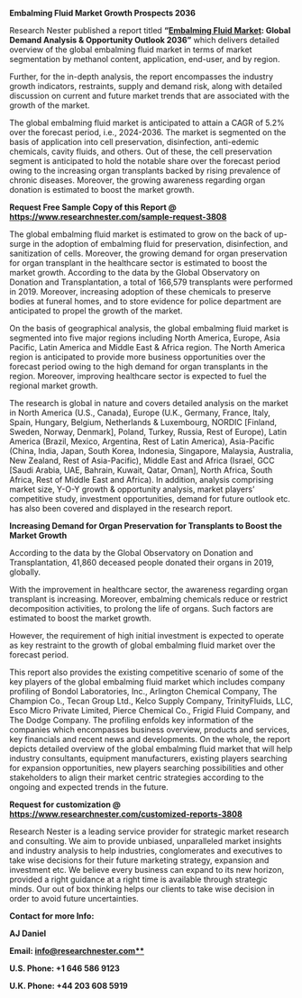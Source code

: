 ﻿
**Embalming Fluid Market Growth Prospects 2036** 

Research Nester published a report titled **“[Embalming Fluid Market](https://www.researchnester.com/reports/embalming-fluid-market/3808): Global Demand Analysis & Opportunity Outlook 2036”** which delivers detailed overview of the global embalming fluid market in terms of market segmentation by methanol content, application, end-user, and by region.

Further, for the in-depth analysis, the report encompasses the industry growth indicators, restraints, supply and demand risk, along with detailed discussion on current and future market trends that are associated with the growth of the market.

The global embalming fluid market is anticipated to attain a CAGR of 5.2% over the forecast period, i.e., 2024-2036. The market is segmented on the basis of application into cell preservation, disinfection, anti-edemic chemicals, cavity fluids, and others. Out of these, the cell preservation segment is anticipated to hold the notable share over the forecast period owing to the increasing organ transplants backed by rising prevalence of chronic diseases. Moreover, the growing awareness regarding organ donation is estimated to boost the market growth.

**Request Free Sample Copy of this Report @ <https://www.researchnester.com/sample-request-3808>** 

The global embalming fluid market is estimated to grow on the back of up-surge in the adoption of embalming fluid for preservation, disinfection, and sanitization of cells. Moreover, the growing demand for organ preservation for organ transplant in the healthcare sector is estimated to boost the market growth. According to the data by the Global Observatory on Donation and Transplantation, a total of 166,579 transplants were performed in 2019. Moreover, increasing adoption of these chemicals to preserve bodies at funeral homes, and to store evidence for police department are anticipated to propel the growth of the market. 

On the basis of geographical analysis, the global embalming fluid market is segmented into five major regions including North America, Europe, Asia Pacific, Latin America and Middle East & Africa region. The North America region is anticipated to provide more business opportunities over the forecast period owing to the high demand for organ transplants in the region. Moreover, improving healthcare sector is expected to fuel the regional market growth.

The research is global in nature and covers detailed analysis on the market in North America (U.S., Canada), Europe (U.K., Germany, France, Italy, Spain, Hungary, Belgium, Netherlands & Luxembourg, NORDIC [Finland, Sweden, Norway, Denmark], Poland, Turkey, Russia, Rest of Europe), Latin America (Brazil, Mexico, Argentina, Rest of Latin America), Asia-Pacific (China, India, Japan, South Korea, Indonesia, Singapore, Malaysia, Australia, New Zealand, Rest of Asia-Pacific), Middle East and Africa (Israel, GCC [Saudi Arabia, UAE, Bahrain, Kuwait, Qatar, Oman], North Africa, South Africa, Rest of Middle East and Africa). In addition, analysis comprising market size, Y-O-Y growth & opportunity analysis, market players’ competitive study, investment opportunities, demand for future outlook etc. has also been covered and displayed in the research report.

**Increasing Demand for Organ Preservation for Transplants to Boost the Market Growth**

According to the data by the Global Observatory on Donation and Transplantation, 41,860 deceased people donated their organs in 2019, globally. 

With the improvement in healthcare sector, the awareness regarding organ transplant is increasing. Moreover, embalming chemicals reduce or restrict decomposition activities, to prolong the life of organs. Such factors are estimated to boost the market growth. 

However, the requirement of high initial investment is expected to operate as key restraint to the growth of global embalming fluid market over the forecast period.

This report also provides the existing competitive scenario of some of the key players of the global embalming fluid market which includes company profiling of Bondol Laboratories, Inc., Arlington Chemical Company, The Champion Co., Tecan Group Ltd., Kelco Supply Company, TrinityFluids, LLC, Esco Micro Private Limited, Pierce Chemical Co., Frigid Fluid Company, and The Dodge Company. The profiling enfolds key information of the companies which encompasses business overview, products and services, key financials and recent news and developments. On the whole, the report depicts detailed overview of the global embalming fluid market that will help industry consultants, equipment manufacturers, existing players searching for expansion opportunities, new players searching possibilities and other stakeholders to align their market centric strategies according to the ongoing and expected trends in the future.   

**Request for customization @ <https://www.researchnester.com/customized-reports-3808>** 

Research Nester is a leading service provider for strategic market research and consulting. We aim to provide unbiased, unparalleled market insights and industry analysis to help industries, conglomerates and executives to take wise decisions for their future marketing strategy, expansion and investment etc. We believe every business can expand to its new horizon, provided a right guidance at a right time is available through strategic minds. Our out of box thinking helps our clients to take wise decision in order to avoid future uncertainties.

**Contact for more Info:**

**AJ Daniel**

**Email: [info@researchnester.com**](mailto:info@researchnester.com)**

**U.S. Phone: +1 646 586 9123** 

**U.K. Phone: +44 203 608 5919**


